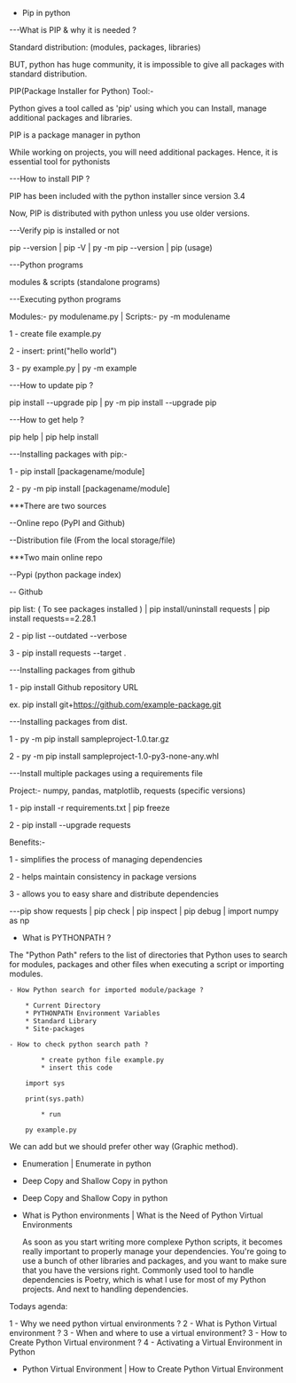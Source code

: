 - Pip in python


---What is PIP & why it is needed ?

Standard distribution: (modules, packages, libraries)

BUT, python has huge community, it is impossible to give all packages with standard distribution.

PIP(Package Installer for Python) Tool:-

Python gives a tool called as 'pip' using which you can Install, manage additional packages and libraries.

PIP is a package manager in python

While working on projects, you will need additional packages. Hence, it is essential tool for pythonists



---How to install PIP ?

PIP has been included with the python installer since version 3.4

Now, PIP is distributed with python unless you use older versions.



---Verify pip is installed or not

pip --version | pip -V | py -m pip --version | pip (usage)



---Python programs

modules & scripts (standalone programs)



---Executing python programs

Modules:- py modulename.py | Scripts:- py -m modulename

1 - create file example.py

2 - insert: print("hello world")

3 - py example.py | py -m example




---How to update pip ?

pip install --upgrade pip | py -m pip install --upgrade pip



---How to get help ?

pip help | pip help install



---Installing packages with pip:-

1 - pip install [packagename/module]

2 - py -m pip install [packagename/module]

***There are two sources

--Online repo (PyPI and Github)

--Distribution file (From the local storage/file)


***Two main online repo

--Pypi (python package index)

-- Github

pip list: ( To see packages installed ) | pip install/uninstall requests | pip install requests==2.28.1

2 - pip list --outdated --verbose

3 - pip install requests --target .


---Installing packages from github

1 - pip install Github repository URL

ex. pip install git+https://github.com/example-package.git

---Installing packages from dist.

1 - py -m pip install sampleproject-1.0.tar.gz

2 - py -m pip install sampleproject-1.0-py3-none-any.whl


---Install multiple packages using a requirements file

Project:- numpy, pandas, matplotlib, requests (specific versions)

1 - pip install -r requirements.txt | pip freeze

2 - pip install --upgrade requests


Benefits:- 

1 - simplifies the process of managing dependencies

2 - helps maintain consistency in package versions

3 - allows you to easy share and distribute dependencies

---pip show requests | pip check | pip inspect | pip debug | import numpy as np



- What is PYTHONPATH ?

The "Python Path" refers to the list of directories that Python uses to search for modules, packages and other files when executing a script or importing modules.

	- How Python search for imported module/package ?

		* Current Directory
		* PYTHONPATH Environment Variables
		* Standard Library
		* Site-packages

	- How to check python search path ?
			
			* create python file example.py
			* insert this code

		import sys

		print(sys.path)

			* run 

		py example.py

We can add but we should prefer other way (Graphic method).


- Enumeration | Enumerate in python




- Deep Copy and Shallow Copy in python



- Deep Copy and Shallow Copy in python




- What is Python environments | What is the Need of Python Virtual Environments


	As soon as you start writing more complexe Python scripts, it becomes really important to properly manage your dependencies. You're going to use a bunch of other libraries and packages, and you want to make sure that you have the versions right. Commonly used tool to handle dependencies is Poetry, which is what I use for most of my Python projects. And next to handling dependencies.



Todays agenda:


1 - Why we need python virtual environments ?
2 - What is Python Virtual environment ?
3 - When and where to use a virtual environment?
3 - How to Create Python Virtual environment ?
4 - Activating a Virtual Environment in Python



- Python Virtual Environment | How to Create Python Virtual Environment










